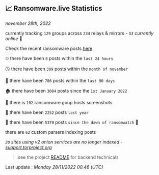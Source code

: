 
## 📈 Ransomware.live Statistics
_november 28th, 2022_

currently tracking `129` groups across `234` relays & mirrors - _`53` currently online_ 📡

Check the recent ransomware posts [here](https://www.ransomware.live/#/recentposts)


⏲ there have been `8` posts within the `last 24 hours`

🕓 there have been `309` posts within the `month of november`

📅 there have been `786` posts within the `last 90 days`

🏚 there have been `3084` posts since the `1st January 2022`

📸 there is `102` ransomware goup hosts screenshots

🚀 there have been `2252` posts `last year`

🦕 there have been `5370` posts `since the dawn of ransomwatch` 🐣

there are `62` custom parsers indexing posts

_`20` sites using v2 onion services are no longer indexed - [support.torproject.org](https://support.torproject.org/onionservices/v2-deprecation/)_

> see the project [README](https://github.com/jmousqueton/ransomwatch#readme) for backend technicals



Last update : _Monday 28/11/2022 00.46 (UTC)_

